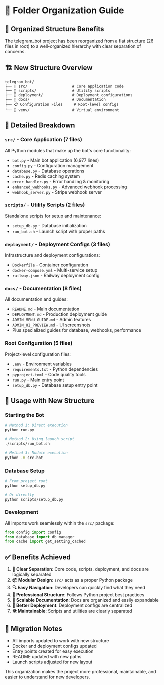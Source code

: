 # 📁 Folder Organization Guide

## 🎯 **Organized Structure Benefits**

The telegram_bot project has been reorganized from a flat structure (26 files in root) to a well-organized hierarchy with clear separation of concerns.

## 🏗️ **New Structure Overview**

```
telegram_bot/
├── 📁 src/                    # Core application code
├── 📁 scripts/                # Utility scripts
├── 📁 deployment/             # Deployment configurations  
├── 📁 docs/                   # Documentation
├── 📋 Configuration Files     # Root-level configs
└── 📁 venv/                   # Virtual environment
```

## 📂 **Detailed Breakdown**

### **`src/` - Core Application (7 files)**
All Python modules that make up the bot's core functionality:
- `bot.py` - Main bot application (6,977 lines)
- `config.py` - Configuration management
- `database.py` - Database operations
- `cache.py` - Redis caching system
- `error_handler.py` - Error handling & monitoring
- `enhanced_webhooks.py` - Advanced webhook processing
- `webhook_server.py` - Stripe webhook server

### **`scripts/` - Utility Scripts (2 files)**
Standalone scripts for setup and maintenance:
- `setup_db.py` - Database initialization
- `run_bot.sh` - Launch script with proper paths

### **`deployment/` - Deployment Configs (3 files)**
Infrastructure and deployment configurations:
- `Dockerfile` - Container configuration
- `docker-compose.yml` - Multi-service setup
- `railway.json` - Railway deployment config

### **`docs/` - Documentation (8 files)**
All documentation and guides:
- `README.md` - Main documentation
- `DEPLOYMENT.md` - Production deployment guide
- `ADMIN_MENU_GUIDE.md` - Admin features
- `ADMIN_UI_PREVIEW.md` - UI screenshots
- Plus specialized guides for database, webhooks, performance

### **Root Configuration (5 files)**
Project-level configuration files:
- `.env` - Environment variables
- `requirements.txt` - Python dependencies
- `pyproject.toml` - Code quality tools
- `run.py` - Main entry point
- `setup_db.py` - Database setup entry point

## 🚀 **Usage with New Structure**

### **Starting the Bot**
```bash
# Method 1: Direct execution
python run.py

# Method 2: Using launch script
./scripts/run_bot.sh

# Method 3: Module execution
python -m src.bot
```

### **Database Setup**
```bash
# From project root
python setup_db.py

# Or directly
python scripts/setup_db.py
```

### **Development**
All imports work seamlessly within the `src/` package:
```python
from config import config
from database import db_manager
from cache import get_setting_cached
```

## ✅ **Benefits Achieved**

1. **🧹 Clear Separation**: Core code, scripts, deployment, and docs are logically separated
2. **📦 Modular Design**: `src/` acts as a proper Python package
3. **🔍 Easy Navigation**: Developers can quickly find what they need
4. **🚀 Professional Structure**: Follows Python project best practices
5. **📖 Scalable Documentation**: Docs are organized and easily expandable
6. **🐳 Better Deployment**: Deployment configs are centralized
7. **🛠️ Maintainable**: Scripts and utilities are clearly separated

## 🔄 **Migration Notes**

- All imports updated to work with new structure
- Docker and deployment configs updated
- Entry points created for easy execution
- README updated with new paths
- Launch scripts adjusted for new layout

This organization makes the project more professional, maintainable, and easier to understand for new developers. 